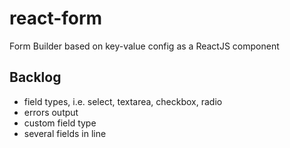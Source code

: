 # react-form
Form Builder based on key-value config as a ReactJS component

## Backlog
- field types, i.e. select, textarea, checkbox, radio
- errors output
- custom field type
- several fields in line